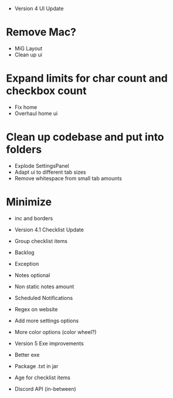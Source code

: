 - Version 4 UI Update
# Remove Mac?
- MiG Layout
- Clean up ui
# Expand limits for char count and checkbox count
- Fix home
- Overhaul home ui
# Clean up codebase and put into folders
- Explode SettingsPanel
- Adapt ui to different tab sizes
- Remove whitespace from small tab amounts
# Minimize
- inc and borders

- Version 4.1 Checklist Update
- Group checklist items
- Backlog
- Exception
- Notes optional
- Non static notes amount
- Scheduled Notifications
- Regex on website
- Add more settings options
- More color options (color wheel?)

- Version 5 Exe improvements
- Better exe
- Package .txt in jar
- Age for checklist items
- Discord API (in-between)